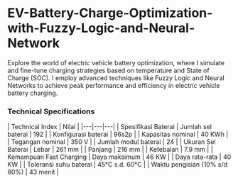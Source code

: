 # EV-Battery-Charge-Optimization-with-Fuzzy-Logic-and-Neural-Network
Explore the world of electric vehicle battery optimization, where I simulate and fine-tune charging strategies based on temperature and State of Charge (SOC). I employ advanced techniques like Fuzzy Logic and Neural Networks to achieve peak performance and efficiency in electric vehicle battery charging.

### Technical Specifications

| Technical Index | Nilai |
|---|---|---|
| Spesifikasi Baterai | Jumlah sel baterai | 192 |
| Konfigurasi baterai | 96s2p |
| Kapasitas nominal | 40 KWh |
| Tegangan nominal | 350 V |
| Jumlah modul baterai | 24 |
| Ukuran Sel Baterai | Lebar | 261 mm |
| Panjang | 216 mm |
| Ketebalan | 7.9 mm |
| Kemampuan Fast Charging | Daya maksimum | 46 KW |
| Daya rata-rata | 40 KW |
| Toleransi suhu baterai | 45°C s.d. 60°C |
| Waktu pengisian (10% s/d 80%) | 43 menit |
